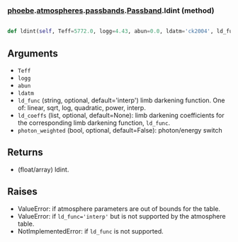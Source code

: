 ### [phoebe](phoebe.md).[atmospheres](phoebe.atmospheres.md).[passbands](phoebe.atmospheres.passbands.md).[Passband](phoebe.atmospheres.passbands.Passband.md).ldint (method)


```py

def ldint(self, Teff=5772.0, logg=4.43, abun=0.0, ldatm='ck2004', ld_func='interp', ld_coeffs=None, photon_weighted=False)

```



Arguments
----------
* `Teff`
* `logg`
* `abun`
* `ldatm`
* `ld_func` (string, optional, default='interp') limb darkening
    function.  One of: linear, sqrt, log, quadratic, power, interp.
* `ld_coeffs` (list, optional, default=None): limb darkening coefficients
    for the corresponding limb darkening function, `ld_func`.
* `photon_weighted` (bool, optional, default=False): photon/energy switch

Returns
----------
* (float/array) ldint.

Raises
----------
* ValueError: if atmosphere parameters are out of bounds for the table.
* ValueError: if `ld_func='interp'` but is not supported by the
    atmosphere table.
* NotImplementedError: if `ld_func` is not supported.

